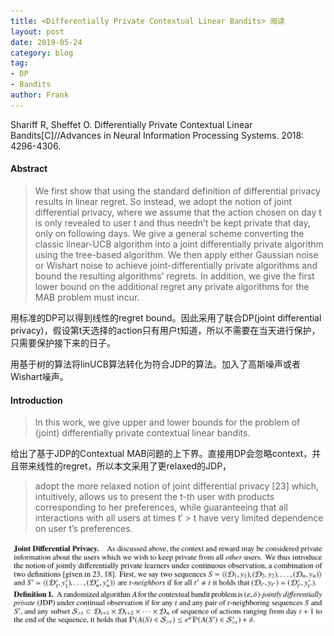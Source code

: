 ```yaml
---
title: <Differentially Private Contextual Linear Bandits> 阅读
layout: post
date: 2019-05-24
category: blog
tag:
- DP
- Bandits 
author: Frank
---
```




Shariff R, Sheffet O. Differentially Private Contextual Linear Bandits[C]//Advances in Neural Information Processing Systems. 2018: 4296-4306.

#### Abstract

> We first show that using the standard definition of differential privacy results in linear regret. So instead, we adopt the notion of joint differential privacy, where we assume that the action chosen on day t is only revealed to user t and thus needn’t be kept private that day, only on following days.
> We give a general scheme converting the classic linear-UCB algorithm into a joint differentially private algorithm using the tree-based algorithm.
> We then apply either Gaussian noise or Wishart noise to achieve joint-differentially private algorithms and bound the resulting algorithms’ regrets. In addition, we give the first lower bound on the additional regret any private algorithms for the MAB problem must incur.

用标准的DP可以得到线性的regret bound。因此采用了联合DP(joint differential privacy)，假设第t天选择的action只有用户t知道，所以不需要在当天进行保护，只需要保护接下来的日子。

用基于树的算法将linUCB算法转化为符合JDP的算法。加入了高斯噪声或者Wishart噪声。

#### Introduction
> In this work, we give upper and lower bounds for the problem of (joint) differentially private contextual linear bandits.

给出了基于JDP的Contextual MAB问题的上下界。直接用DP会忽略context，并且带来线性的regret，所以本文采用了更relaxed的JDP，
> adopt the more relaxed notion of joint differential privacy [23] which, intuitively, allows us to present the t-th user with products corresponding to her preferences, while guaranteeing that all interactions with all users at times t′ > t have very limited dependence on user t’s preferences.

![DP-Contextual-Bandit.png](../assets/images/snapshot4paper/DP-Contextual-Bandit.png)

